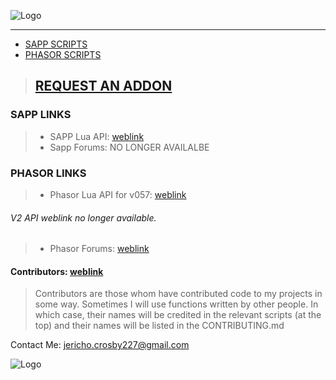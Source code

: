 ![Logo](https://i.imgur.com/t0W5aJe.png)

- - - - 

* [SAPP SCRIPTS](https://github.com/Chalwk77/HALO-SCRIPT-PROJECTS/tree/master/SAPP%20SCRIPTS)
* [PHASOR SCRIPTS](https://github.com/Chalwk77/HALO-SCRIPT-PROJECTS/tree/master/PHASOR%20SCRIPTS)

> ## [REQUEST AN ADDON](https://github.com/Chalwk77/HALO-SCRIPT-PROJECTS/issues/new?template=feature_request.md)

### SAPP LINKS
> * SAPP Lua API: [weblink](https://docs.google.com/document/d/1RAnl68RN8z0RAvJcPqnv94ngzWZ6xavaX1EHsAqHeJU/edit)
> * Sapp Forums: NO LONGER AVAILALBE

### PHASOR LINKS
> * Phasor Lua API for v057: [weblink](https://phasor.protonnebula.com/_phasor/docs/200/index.html)
###### V2 API weblink no longer available.
> * Phasor Forums: [weblink](http://phasor.proboards.com/)

#### Contributors: [weblink](https://github.com/Chalwk77/HALO-SCRIPT-PROJECTS/blob/master/CONTRIBUTING.md)
> Contributors are those whom have contributed code to my projects in some way. 
> Sometimes I will use functions written by other people. 
> In which case, their names will be credited in the relevant scripts (at the top) and their names will be listed in the CONTRIBUTING.md



Contact Me:
<jericho.crosby227@gmail.com>




![Logo](https://i.imgur.com/YI8iuLr.png)
